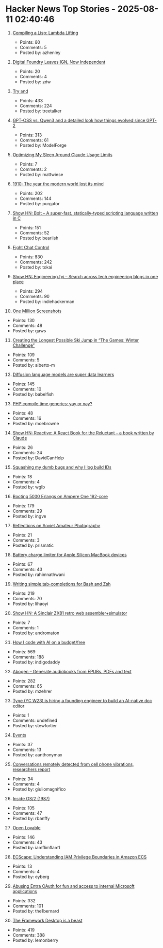 # Hacker News Top Stories - 2025-08-11 02:40:46

1. [Compiling a Lisp: Lambda Lifting](https://bernsteinbear.com/blog/compiling-a-lisp-12/)
   - Points: 60
   - Comments: 5
   - Posted by: azhenley

2. [Digital Foundry Leaves IGN, Now Independent](https://www.digitalfoundry.net/df-direct-special-digital-foundry-leaves-ign-now-fully-independent-so-what-happens-next)
   - Points: 20
   - Comments: 4
   - Posted by: zdw

3. [Try and](https://ygdp.yale.edu/phenomena/try-and)
   - Points: 433
   - Comments: 224
   - Posted by: treetalker

4. [GPT-OSS vs. Qwen3 and a detailed look how things evolved since GPT-2](https://magazine.sebastianraschka.com/p/from-gpt-2-to-gpt-oss-analyzing-the)
   - Points: 313
   - Comments: 61
   - Posted by: ModelForge

5. [Optimizing My Sleep Around Claude Usage Limits](https://mattwie.se/no-sleep-till-agi)
   - Points: 7
   - Comments: 2
   - Posted by: mattwiese

6. [1910: The year the modern world lost its mind](https://www.derekthompson.org/p/1910-the-year-the-modern-world-lost)
   - Points: 202
   - Comments: 144
   - Posted by: purgator

7. [Show HN: Bolt – A super-fast, statically-typed scripting language written in C](https://github.com/Beariish/bolt)
   - Points: 151
   - Comments: 52
   - Posted by: beariish

8. [Fight Chat Control](https://fightchatcontrol.eu/)
   - Points: 830
   - Comments: 242
   - Posted by: tokai

9. [Show HN: Engineering.fyi – Search across tech engineering blogs in one place](https://engineering.fyi/)
   - Points: 294
   - Comments: 90
   - Posted by: indiehackerman

10. [One Million Screenshots](https://onemillionscreenshots.com/?q=random)
   - Points: 130
   - Comments: 48
   - Posted by: gaws

11. [Creating the Longest Possible Ski Jump in “The Games: Winter Challenge”](https://mrwint.github.io/winter/writeup/writeup2.html)
   - Points: 109
   - Comments: 5
   - Posted by: alberto-m

12. [Diffusion language models are super data learners](https://jinjieni.notion.site/Diffusion-Language-Models-are-Super-Data-Learners-239d8f03a866800ab196e49928c019ac)
   - Points: 145
   - Comments: 10
   - Posted by: babelfish

13. [PHP compile time generics: yay or nay?](https://thephp.foundation/blog/2025/08/05/compile-generics/)
   - Points: 48
   - Comments: 16
   - Posted by: moebrowne

14. [Show HN: Reactive: A React Book for the Reluctant – a book written by Claude](https://github.com/cloudstreet-dev/React-is-Awful)
   - Points: 26
   - Comments: 24
   - Posted by: DavidCanHelp

15. [Squashing my dumb bugs and why I log build IDs](https://rachelbythebay.com/w/2025/08/03/scope/)
   - Points: 18
   - Comments: 4
   - Posted by: wglb

16. [Booting 5000 Erlangs on Ampere One 192-core](https://underjord.io/booting-5000-erlangs-on-ampere-one.html)
   - Points: 179
   - Comments: 29
   - Posted by: ingve

17. [Reflections on Soviet Amateur Photography](https://www.publicbooks.org/strangers-in-the-family-album-reflections-on-soviet-amateur-photography/)
   - Points: 21
   - Comments: 3
   - Posted by: prismatic

18. [Battery charge limiter for Apple Silicon MacBook devices](https://github.com/actuallymentor/battery)
   - Points: 67
   - Comments: 43
   - Posted by: rahimnathwani

19. [Writing simple tab-completions for Bash and Zsh](https://mill-build.org/blog/14-bash-zsh-completion.html)
   - Points: 219
   - Comments: 70
   - Posted by: lihaoyi

20. [Show HN: A Sinclair ZX81 retro web assembler+simulator](undefined)
   - Points: 7
   - Comments: 1
   - Posted by: andromaton

21. [How I code with AI on a budget/free](https://wuu73.org/blog/aiguide1.html)
   - Points: 569
   - Comments: 188
   - Posted by: indigodaddy

22. [Abogen – Generate audiobooks from EPUBs, PDFs and text](https://github.com/denizsafak/abogen)
   - Points: 282
   - Comments: 65
   - Posted by: mzehrer

23. [Type (YC W23) is hiring a founding engineer to build an AI-native doc editor](https://www.ycombinator.com/companies/type/jobs/1idOunL-founding-product-engineer)
   - Points: 1
   - Comments: undefined
   - Posted by: stewfortier

24. [Events](https://developer.mozilla.org/en-US/docs/Learn_web_development/Core/Scripting/Events)
   - Points: 37
   - Comments: 13
   - Posted by: aanthonymax

25. [Conversations remotely detected from cell phone vibrations, researchers report](https://www.psu.edu/news/engineering/story/conversations-remotely-detected-cell-phone-vibrations-researchers-report)
   - Points: 34
   - Comments: 4
   - Posted by: giuliomagnifico

26. [Inside OS/2 (1987)](https://gitpi.us/article-archive/inside-os2/)
   - Points: 105
   - Comments: 47
   - Posted by: rbanffy

27. [Open Lovable](https://github.com/mendableai/open-lovable)
   - Points: 146
   - Comments: 43
   - Posted by: iamflimflam1

28. [ECScape: Understanding IAM Privilege Boundaries in Amazon ECS](https://www.sweet.security/blog/ecscape-understanding-iam-privilege-boundaries-in-amazon-ecs)
   - Points: 13
   - Comments: 4
   - Posted by: eyberg

29. [Abusing Entra OAuth for fun and access to internal Microsoft applications](https://research.eye.security/consent-and-compromise/)
   - Points: 332
   - Comments: 101
   - Posted by: the1bernard

30. [The Framework Desktop is a beast](https://world.hey.com/dhh/the-framework-desktop-is-a-beast-636fb4ff)
   - Points: 419
   - Comments: 388
   - Posted by: lemonberry


